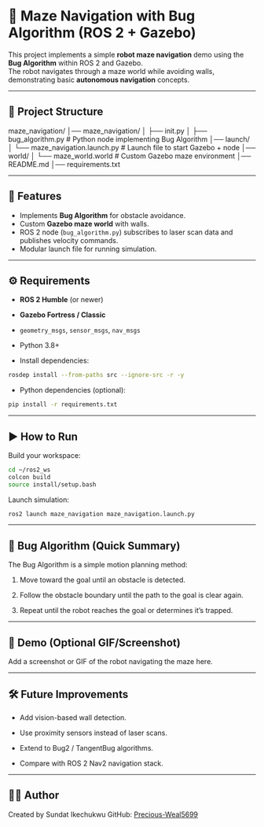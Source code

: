 # 🧭 Maze Navigation with Bug Algorithm (ROS 2 + Gazebo)

This project implements a simple **robot maze navigation** demo using the **Bug Algorithm** within ROS 2 and Gazebo.  
The robot navigates through a maze world while avoiding walls, demonstrating basic **autonomous navigation** concepts.  

---

## 📂 Project Structure
maze_navigation/
│── maze_navigation/
│ ├── init.py
│ ├── bug_algorithm.py # Python node implementing Bug Algorithm
│── launch/
│ └── maze_navigation.launch.py # Launch file to start Gazebo + node
│── world/
│ └── maze_world.world # Custom Gazebo maze environment
│── README.md
│── requirements.txt

---

## 🚀 Features
- Implements **Bug Algorithm** for obstacle avoidance.
- Custom **Gazebo maze world** with walls.
- ROS 2 node (`bug_algorithm.py`) subscribes to laser scan data and publishes velocity commands.
- Modular launch file for running simulation.

---

## ⚙️ Requirements
- **ROS 2 Humble** (or newer)
- **Gazebo Fortress / Classic**
- `geometry_msgs`, `sensor_msgs`, `nav_msgs`
- Python 3.8+

- Install dependencies:

```bash
rosdep install --from-paths src --ignore-src -r -y
```

- Python dependencies (optional):
```bash
pip install -r requirements.txt
```
---

## ▶️ How to Run

Build your workspace:

```bash
cd ~/ros2_ws
colcon build
source install/setup.bash
```

Launch simulation:
```bash
ros2 launch maze_navigation maze_navigation.launch.py
```
---

## 📖 Bug Algorithm (Quick Summary)

The Bug Algorithm is a simple motion planning method:

1. Move toward the goal until an obstacle is detected.

2. Follow the obstacle boundary until the path to the goal is clear again.

3. Repeat until the robot reaches the goal or determines it’s trapped.

---

## 📸 Demo (Optional GIF/Screenshot)

Add a screenshot or GIF of the robot navigating the maze here.

---

## 🛠 Future Improvements

- Add vision-based wall detection.

- Use proximity sensors instead of laser scans.

- Extend to Bug2 / TangentBug algorithms.

- Compare with ROS 2 Nav2 navigation stack.

---

## 👨‍💻 Author

Created by Sundat Ikechukwu
GitHub: [Precious-Weal5699](https://github.com/Precious-Weal5699)